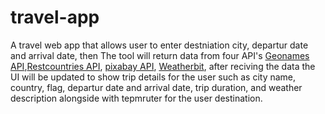 # travel-app
A travel web app that allows user to enter destniation city, departur date and arrival date, then The tool will return data from four API's [Geonames API](https://www.geonames.org/),[Restcountries API](https://restcountries.eu/), [pixabay API](https://pixabay.com/service/about/api/), [Weatherbit](https://www.weatherbit.io/), after reciving the data the UI will be updated to show trip details for the user such as city name, country, flag, departur date and arrival date, trip duration, and weather description alongside with tepmruter for the user destination.
